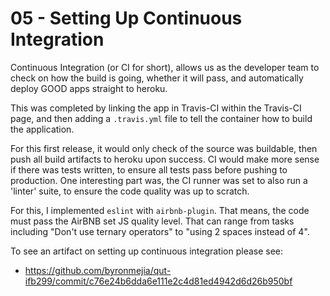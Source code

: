 # 05 - Setting Up Continuous Integration
Continuous Integration (or CI for short), allows us as the
developer team to check on how the build is going, whether it will pass,
and automatically deploy GOOD apps straight to heroku.

This was completed by linking the app in Travis-CI within the Travis-CI 
page, and then adding a `.travis.yml` file to tell the container how
to build the application. 

For this first release, it would only check of the source was buildable, 
then push all build artifacts to heroku upon success. CI would make
more sense if there was tests written, to ensure all tests pass before pushing
to production. One interesting part was, the CI runner was set to also run 
a 'linter' suite, to ensure the code quality was up to scratch. 

For this, I implemented `eslint` with `airbnb-plugin`. That means, 
the code must pass the AirBNB set JS quality level. That can range from
tasks including "Don't use ternary operators" to "using 2 spaces instead of 4".

To see an artifact on setting up continuous integration please see:
  - https://github.com/byronmejia/qut-ifb299/commit/c76e24b6dda6e111e2c4d81ed4942d6d26b950bf
